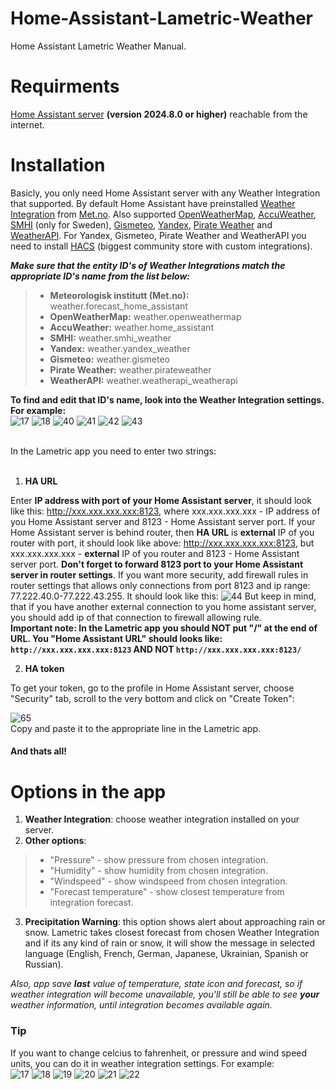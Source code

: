 # Home-Assistant-Lametric-Weather
Home Assistant Lametric Weather Manual.
# Requirments
  [Home Assistant server](https://www.home-assistant.io/installation/) **(version 2024.8.0 or higher)** reachable from the internet.
  
# Installation
  
  Basicly, you only need Home Assistant server with any Weather Integration that supported. By default Home Assistant have preinstalled [Weather Integration](https://www.home-assistant.io/integrations/met) from [Met.no](https://www.met.no/). Also supported [OpenWeatherMap](https://www.home-assistant.io/integrations/openweathermap), [AccuWeather](https://www.home-assistant.io/integrations/accuweather), [SMHI](https://www.home-assistant.io/integrations/smhi) (only for Sweden), [Gismeteo](https://github.com/Limych/ha-gismeteo), [Yandex](https://github.com/IATkachenko/HA-YandexWeather), [Pirate Weather](https://github.com/alexander0042/pirate-weather-ha) and [WeatherAPI](https://github.com/iprak/weatherapi). For Yandex, Gismeteo, Pirate Weather and WeatherAPI you need to install [HACS](https://hacs.xyz/) (biggest community store with custom integrations).  
  
***Make sure that the entity ID's of Weather Integrations match the appropriate ID's name from the list below:***   
  > - **Meteorologisk institutt (Met.no):** weather.forecast_home_assistant
  > - **OpenWeatherMap:** weather.openweathermap
  > - **AccuWeather:** weather.home_assistant  
  > - **SMHI:** weather.smhi_weather
  > - **Yandex:** weather.yandex_weather
  > - **Gismeteo:** weather.gismeteo
  > - **Pirate Weather:** weather.pirateweather
  > - **WeatherAPI:** weather.weatherapi_weatherapi
 
  **To find and edit that ID's name, look into the Weather Integration settings. For example:**  
  ![17](https://github.com/Silergo/Home-Assistant-Lametric-Weather/assets/32046715/f4b1ee45-5a6e-489d-92ba-88e69f5e2a52) ![18](https://github.com/Silergo/Home-Assistant-Lametric-Weather/assets/32046715/5e24b3d2-573a-4a55-ad6a-01b9d01a0823) ![40](https://github.com/Silergo/Home-Assistant-Lametric-Weather/assets/32046715/7e72cbae-785a-4679-842d-912cab10d26a) ![41](https://github.com/Silergo/Home-Assistant-Lametric-Weather/assets/32046715/dbf45f71-4fdc-4db6-b5f6-704900f9321b) ![42](https://github.com/Silergo/Home-Assistant-Lametric-Weather/assets/32046715/b12eda8d-83cc-4fa1-a13a-ed357c8dffcb) ![43](https://github.com/Silergo/Home-Assistant-Lametric-Weather/assets/32046715/78888698-7588-402f-90c0-1571fd941409)

<br/>
In the Lametric app you need to enter two strings:
<br/>
<br/>
  
  1. **HA URL**

Enter **IP address with port of your Home Assistant server**, it should look like this: http://xxx.xxx.xxx.xxx:8123, where xxx.xxx.xxx.xxx - IP address of you Home Assistant server and 8123 - Home Assistant server port. If your Home Assistant server is behind router, then **HA URL** is **external** IP of you router with port, it should look like above: http://xxx.xxx.xxx.xxx:8123, but xxx.xxx.xxx.xxx - **external** IP of you router and 8123 - Home Assistant server port. **Don't forget to forward 8123 port to your Home Assistant server in router settings**. If you want more security, add firewall rules in router settings that allows only connections from port 8123 and ip range: 77.222.40.0-77.222.43.255. It should look like this:
![44](https://github.com/Silergo/Home-Assistant-Lametric-Weather/assets/32046715/f770b7f8-95bc-42ac-9585-e0e83195233e)
But keep in mind, that if you have another external connection to you home assistant server, you should add ip of that connection to firewall allowing rule.   
**Important note: In the Lametric app you should NOT put "/" at the end of URL. You "Home Assistant URL" should looks like: `http://xxx.xxx.xxx.xxx:8123` AND NOT `http://xxx.xxx.xxx.xxx:8123/`**
  
  2. **HA token**

To get your token, go to the profile in Home Assistant server, choose "Security" tab, scroll to the very bottom and click on "Create Token":

![65](https://github.com/user-attachments/assets/8c1da887-892b-48cc-8bf0-8d042ba52592)  
Copy and paste it to the appropriate line in the Lametric app.
#### And thats all!

# Options in the app
  1. **Weather Integration**: choose weather integration installed on your server.
  2. **Other options**:
  > - "Pressure" - show pressure from chosen integration.
  > - "Humidity" - show humidity from chosen integration.
  > - "Windspeed" - show windspeed from chosen integration.
  > - "Forecast temperature" - show closest temperature from integration forecast.
  3.  **Precipitation Warning**: this option shows alert about approaching rain or snow. Lametric takes closest forecast from chosen Weather Integration and if its any kind of rain or snow, it will show the message in selected language (English, French, German, Japanese, Ukrainian, Spanish or Russian).

*Also, app save **last** value of temperature, state icon and forecast, so if weather integration will become unavailable, you'll still be able to see **your** weather information, until integration becomes available again.* 

### Tip
If you want to change celcius to fahrenheit, or pressure and wind speed units, you can do it in weather integration settings. For example:  
![17](https://github.com/Silergo/Home-Assistant-Lametric-Weather/assets/32046715/71de1c27-ca16-4dd6-9e01-865239ef05d8)  ![18](https://github.com/Silergo/Home-Assistant-Lametric-Weather/assets/32046715/00ed7182-3808-4799-9f32-8cad3903e4e4)  ![19](https://github.com/Silergo/Home-Assistant-Lametric-Weather/assets/32046715/7af35af8-f30a-4784-9101-b4ea5956b6a0)  ![20](https://github.com/Silergo/Home-Assistant-Lametric-Weather/assets/32046715/be6f74e4-60ec-49c8-9eab-5bf85d2ae761)  ![21](https://github.com/Silergo/Home-Assistant-Lametric-Weather/assets/32046715/ca7ec3a5-136c-41c1-b8f5-468deba491b7)  ![22](https://github.com/Silergo/Home-Assistant-Lametric-Weather/assets/32046715/c4a6992c-0cec-47bc-b373-c9eaac92b05a)
